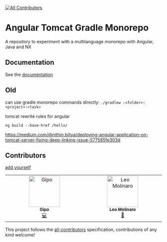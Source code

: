 [![All Contributors](https://img.shields.io/github/all-contributors/gipo355/angular-tomcat-gradle-monorepo?color=ee8449&style=flat-square)](##contributors)

# Angular Tomcat Gradle Monorepo

A repository to experiment with a multilanguage monorepo with Angular, Java and
NX

## Documentation

See the
[documentation](https://gipo355.github.io/angular-tomcat-gradle-monorepo/)

## Old

can use gradle monorepo commands directly:
`./gradlew :<folder>:<project>:<task>`

tomcat rewrite rules for angular

`ng build --base-href /hello/`

<https://medium.com/@nithin.biliya/deploying-angular-application-on-tomcat-server-fixing-deep-linking-issue-577565fe303d>

## Contributors

[add yourself](https://allcontributors.org/docs/en/bot/usage)

<!-- ALL-CONTRIBUTORS-LIST:START - Do not remove or modify this section -->
<!-- prettier-ignore-start -->
<!-- markdownlint-disable -->
<table>
  <tbody>
    <tr>
      <td align="center" valign="top" width="14.28%"><a href="https://github.com/gipo355"><img src="https://avatars.githubusercontent.com/u/91525512?v=4?s=100" width="100px;" alt="Gipo"/><br /><sub><b>Gipo</b></sub></a><br /><a href="#code-gipo355" title="Code">💻</a></td>
      <td align="center" valign="top" width="14.28%"><a href="https://github.com/leomolinaro"><img src="https://avatars.githubusercontent.com/u/40320886?v=4?s=100" width="100px;" alt="Leo Molinaro"/><br /><sub><b>Leo Molinaro</b></sub></a><br /><a href="#ideas-leomolinaro" title="Ideas, Planning, & Feedback">🤔</a></td>
    </tr>
  </tbody>
</table>

<!-- markdownlint-restore -->
<!-- prettier-ignore-end -->

<!-- ALL-CONTRIBUTORS-LIST:END -->

This project follows the
[all-contributors](https://github.com/kentcdodds/all-contributors)
specification, contributions of any kind welcome!
